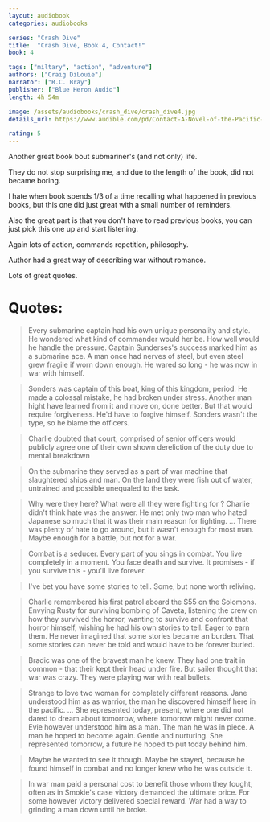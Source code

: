```yaml
---
layout: audiobook
categories: audiobooks

series: "Crash Dive"
title:  "Crash Dive, Book 4, Contact!"
book: 4

tags: ["miltary", "action", "adventure"]
authors: ["Craig DiLouie"]
narrator: ["R.C. Bray"]
publisher: ["Blue Heron Audio"]
length: 4h 54m

image: /assets/audiobooks/crash_dive/crash_dive4.jpg
details_url: https://www.audible.com/pd/Contact-A-Novel-of-the-Pacific-War-Audiobook/B07735WYX5

rating: 5
---
```



Another great book bout submariner's (and not only) life.

They do not stop surprising me, and due to the length of the book, did not became boring.

I hate when book spends 1/3 of a time recalling what happened in previous books, but this one did just great with a small number of reminders.

Also the great part is that you don't have to read previous books, you can just pick this one up and start listening.

Again lots of action, commands repetition, philosophy.

Author had a great way of describing war without romance.

Lots of great quotes.

# Quotes:

> Every submarine captain had his own unique personality and style. He wondered what kind of commander would her be. How well would he handle the pressure. Captain Sunderses's success marked him as a submarine ace. A man once had nerves of steel, but even steel grew fragile if worn down enough. He wared so long - he was now in war with himself.

> Sonders was captain of this boat, king of this kingdom, period. He made a colossal mistake, he had broken under stress. Another man hight have learned from it and move on, done better. But that would require forgiveness. He'd have to forgive himself. Sonders wasn't the type, so he blame the officers.

> Charlie doubted that court, comprised of senior officers would publicly agree one of their own shown dereliction of the duty due to mental breakdown

> On the submarine they served as a part of war machine that slaughtered ships and man. On the land they were fish out of water, untrained and possible unequaled to the task.

> Why were they here? What were all they were fighting for ? Charlie didn't think hate was the answer. He met only two man who hated Japanese so much that it was their main reason for fighting. ... There was plenty of hate to go around, but it wasn't enough for most man. Maybe enough for a battle, but not for a war.

> Combat is a seducer. Every part of you sings in combat. You live completely in a moment. You face death and survive. It promises - if you survive this - you'll live forever. 

> I've bet you have some stories to tell. Some, but none worth reliving.

> Charlie remembered his first patrol aboard the S55 on the Solomons. Envying Rusty for surviving bombing of Caveta, listening the crew on how they survived the horror, wanting to survive and confront that horror himself, wishing he had his own stories to tell. Eager to earn them. He never imagined that some stories became an burden. That some stories can never be told and would have to be forever buried. 

> Bradic was one of the bravest man he knew. They had one trait in common - that their kept their head under fire. But sailer thought that war was crazy. They were playing war with real bullets.

> Strange to love two woman for completely different reasons. Jane understood him as as warrior, the man he discovered himself here in the pacific. ... She represented today, present, where one did not dared to dream about tomorrow, where tomorrow might never come. Evie however understood him as a man. The man he was in piece. A man he hoped to become again. Gentle and nurturing. She represented tomorrow, a future he hoped to put today behind him.

> Maybe he wanted to see it though. Maybe he stayed, because he found himself in combat and no longer knew who he was outside it.

> In war man paid a personal cost to benefit those whom they fought, often as in Smokie's case victory demanded the ultimate price. For some however victory delivered special reward. War had a way to grinding a man down until he broke. 